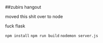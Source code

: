 ##zubirs hangout

moved this shit over to node

fuck flask

`npm install`
`npm run build`
`nodemon server.js`

